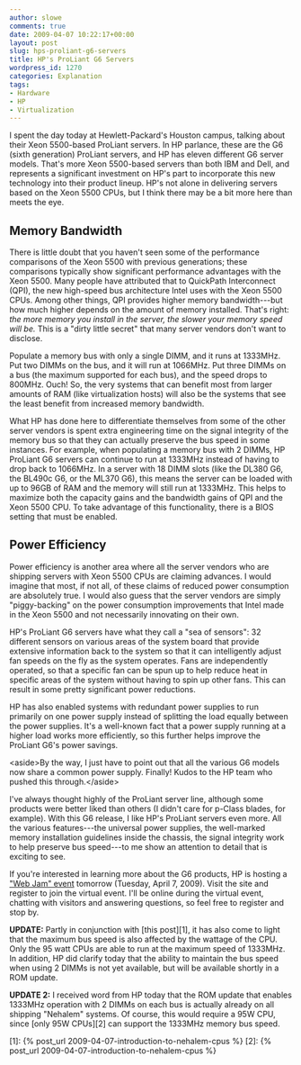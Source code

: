```yaml
---
author: slowe
comments: true
date: 2009-04-07 10:22:17+00:00
layout: post
slug: hps-proliant-g6-servers
title: HP's ProLiant G6 Servers
wordpress_id: 1270
categories: Explanation
tags:
- Hardware
- HP
- Virtualization
---
```


I spent the day today at Hewlett-Packard's Houston campus, talking about their Xeon 5500-based ProLiant servers. In HP parlance, these are the G6 (sixth generation) ProLiant servers, and HP has eleven different G6 server models. That's more Xeon 5500-based servers than both IBM and Dell, and represents a significant investment on HP's part to incorporate this new technology into their product lineup. HP's not alone in delivering servers based on the Xeon 5500 CPUs, but I think there may be a bit more here than meets the eye.

## Memory Bandwidth

There is little doubt that you haven't seen some of the performance comparisons of the Xeon 5500 with previous generations; these comparisons typically show significant performance advantages with the Xeon 5500. Many people have attributed that to QuickPath Interconnect (QPI), the new high-speed bus architecture Intel uses with the Xeon 5500 CPUs. Among other things, QPI provides higher memory bandwidth---but how much higher depends on the amount of memory installed. That's right: _the more memory you install in the server, the slower your memory speed will be._ This is a "dirty little secret" that many server vendors don't want to disclose.

Populate a memory bus with only a single DIMM, and it runs at 1333MHz. Put two DIMMs on the bus, and it will run at 1066MHz. Put three DIMMs on a bus (the maximum supported for each bus), and the speed drops to 800MHz. Ouch! So, the very systems that can benefit most from larger amounts of RAM (like virtualization hosts) will also be the systems that see the least benefit from increased memory bandwidth.

What HP has done here to differentiate themselves from some of the other server vendors is spent extra engineering time on the signal integrity of the memory bus so that they can actually preserve the bus speed in some instances. For example, when populating a memory bus with 2 DIMMs, HP ProLiant G6 servers can continue to run at 1333MHz instead of having to drop back to 1066MHz. In a server with 18 DIMM slots (like the DL380 G6, the BL490c G6, or the ML370 G6), this means the server can be loaded with up to 96GB of RAM and the memory will still run at 1333MHz. This helps to maximize both the capacity gains and the bandwidth gains of QPI and the Xeon 5500 CPU. To take advantage of this functionality, there is a BIOS setting that must be enabled.

## Power Efficiency

Power efficiency is another area where all the server vendors who are shipping servers with Xeon 5500 CPUs are claiming advances. I would imagine that most, if not all, of these claims of reduced power consumption are absolutely true. I would also guess that the server vendors are simply "piggy-backing" on the power consumption improvements that Intel made in the Xeon 5500 and not necessarily innovating on their own.

HP's ProLiant G6 servers have what they call a "sea of sensors": 32 different sensors on various areas of the system board that provide extensive information back to the system so that it can intelligently adjust fan speeds on the fly as the system operates. Fans are independently operated, so that a specific fan can be spun up to help reduce heat in specific areas of the system without having to spin up other fans. This can result in some pretty significant power reductions.

HP has also enabled systems with redundant power supplies to run primarily on one power supply instead of splitting the load equally between the power supplies. It's a well-known fact that a power supply running at a higher load works more efficiently, so this further helps improve the ProLiant G6's power savings.

&lt;aside&gt;By the way, I just have to point out that all the various G6 models now share a common power supply. Finally! Kudos to the HP team who pushed this through.&lt;/aside&gt;

I've always thought highly of the ProLiant server line, although some products were better liked than others (I didn't care for p-Class blades, for example). With this G6 release, I like HP's ProLiant servers even more. All the various features---the universal power supplies, the well-marked memory installation guidelines inside the chassis, the signal integrity work to help preserve bus speed---to me show an attention to detail that is exciting to see.

If you're interested in learning more about the G6 products, HP is hosting a ["Web Jam" event](http://www.hp.com/go/web-jam) tomorrow (Tuesday, April 7, 2009). Visit the site and register to join the virtual event. I'll be online during the virtual event, chatting with visitors and answering questions, so feel free to register and stop by.

**UPDATE:** Partly in conjunction with [this post][1], it has also come to light that the maximum bus speed is also affected by the wattage of the CPU. Only the 95 watt CPUs are able to run at the maximum speed of 1333MHz. In addition, HP did clarify today that the ability to maintain the bus speed when using 2 DIMMs is not yet available, but will be available shortly in a ROM update.

**UPDATE 2:** I received word from HP today that the ROM update that enables 1333MHz operation with 2 DIMMs on each bus is actually already on all shipping "Nehalem" systems. Of course, this would require a 95W CPU, since [only 95W CPUs][2] can support the 1333MHz memory bus speed.

[1]: {% post_url 2009-04-07-introduction-to-nehalem-cpus %}
[2]: {% post_url 2009-04-07-introduction-to-nehalem-cpus %}
